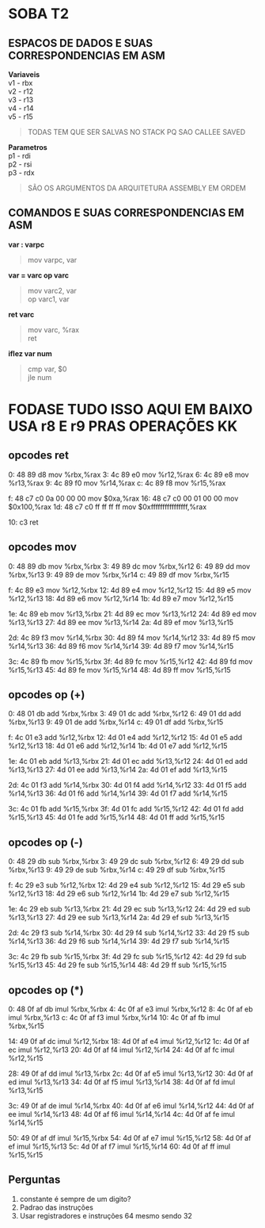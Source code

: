 # SOBA T2
## ESPACOS DE DADOS E SUAS CORRESPONDENCIAS EM ASM

**Variaveis** <br />
v1 - rbx <br />
v2 - r12 <br />
v3 - r13 <br />
v4 - r14 <br />
v5 - r15 <br />
> TODAS TEM QUE SER SALVAS NO STACK PQ SAO CALLEE SAVED

**Parametros** <br />
p1 - rdi <br />
p2 - rsi <br />
p3 - rdx <br />
> SÃO OS ARGUMENTOS DA ARQUITETURA ASSEMBLY EM ORDEM

## COMANDOS E SUAS CORRESPONDENCIAS EM ASM
**var : varpc**
> mov varpc, var

**var = varc op varc**
> mov varc2, var <br />
> op varc1, var

**ret varc**
> mov varc, %rax <br />
> ret

**iflez var num**
> cmp var, $0 <br />
> jle num


# FODASE TUDO ISSO AQUI EM BAIXO USA r8 E r9 PRAS OPERAÇÕES KK
## opcodes ret
   0:   48 89 d8                mov    %rbx,%rax
   3:   4c 89 e0                mov    %r12,%rax
   6:   4c 89 e8                mov    %r13,%rax
   9:   4c 89 f0                mov    %r14,%rax
   c:   4c 89 f8                mov    %r15,%rax

   f:   48 c7 c0 0a 00 00 00    mov    $0xa,%rax
  16:   48 c7 c0 00 01 00 00    mov    $0x100,%rax
  1d:   48 c7 c0 ff ff ff ff    mov    $0xffffffffffffffff,%rax

  10:   c3                      ret

## opcodes mov
   0:   48 89 db                mov    %rbx,%rbx
   3:   49 89 dc                mov    %rbx,%r12
   6:   49 89 dd                mov    %rbx,%r13
   9:   49 89 de                mov    %rbx,%r14
   c:   49 89 df                mov    %rbx,%r15

   f:   4c 89 e3                mov    %r12,%rbx
  12:   4d 89 e4                mov    %r12,%r12
  15:   4d 89 e5                mov    %r12,%r13
  18:   4d 89 e6                mov    %r12,%r14
  1b:   4d 89 e7                mov    %r12,%r15

  1e:   4c 89 eb                mov    %r13,%rbx
  21:   4d 89 ec                mov    %r13,%r12
  24:   4d 89 ed                mov    %r13,%r13
  27:   4d 89 ee                mov    %r13,%r14
  2a:   4d 89 ef                mov    %r13,%r15

  2d:   4c 89 f3                mov    %r14,%rbx
  30:   4d 89 f4                mov    %r14,%r12
  33:   4d 89 f5                mov    %r14,%r13
  36:   4d 89 f6                mov    %r14,%r14
  39:   4d 89 f7                mov    %r14,%r15

  3c:   4c 89 fb                mov    %r15,%rbx
  3f:   4d 89 fc                mov    %r15,%r12
  42:   4d 89 fd                mov    %r15,%r13
  45:   4d 89 fe                mov    %r15,%r14
  48:   4d 89 ff                mov    %r15,%r15

## opcodes op (+)
   0:   48 01 db                add    %rbx,%rbx
   3:   49 01 dc                add    %rbx,%r12
   6:   49 01 dd                add    %rbx,%r13
   9:   49 01 de                add    %rbx,%r14
   c:   49 01 df                add    %rbx,%r15

   f:   4c 01 e3                add    %r12,%rbx
  12:   4d 01 e4                add    %r12,%r12
  15:   4d 01 e5                add    %r12,%r13
  18:   4d 01 e6                add    %r12,%r14
  1b:   4d 01 e7                add    %r12,%r15

  1e:   4c 01 eb                add    %r13,%rbx
  21:   4d 01 ec                add    %r13,%r12
  24:   4d 01 ed                add    %r13,%r13
  27:   4d 01 ee                add    %r13,%r14
  2a:   4d 01 ef                add    %r13,%r15

  2d:   4c 01 f3                add    %r14,%rbx
  30:   4d 01 f4                add    %r14,%r12
  33:   4d 01 f5                add    %r14,%r13
  36:   4d 01 f6                add    %r14,%r14
  39:   4d 01 f7                add    %r14,%r15

  3c:   4c 01 fb                add    %r15,%rbx
  3f:   4d 01 fc                add    %r15,%r12
  42:   4d 01 fd                add    %r15,%r13
  45:   4d 01 fe                add    %r15,%r14
  48:   4d 01 ff                add    %r15,%r15

## opcodes op (-)
   0:   48 29 db                sub    %rbx,%rbx
   3:   49 29 dc                sub    %rbx,%r12
   6:   49 29 dd                sub    %rbx,%r13
   9:   49 29 de                sub    %rbx,%r14
   c:   49 29 df                sub    %rbx,%r15

   f:   4c 29 e3                sub    %r12,%rbx
  12:   4d 29 e4                sub    %r12,%r12
  15:   4d 29 e5                sub    %r12,%r13
  18:   4d 29 e6                sub    %r12,%r14
  1b:   4d 29 e7                sub    %r12,%r15

  1e:   4c 29 eb                sub    %r13,%rbx
  21:   4d 29 ec                sub    %r13,%r12
  24:   4d 29 ed                sub    %r13,%r13
  27:   4d 29 ee                sub    %r13,%r14
  2a:   4d 29 ef                sub    %r13,%r15

  2d:   4c 29 f3                sub    %r14,%rbx
  30:   4d 29 f4                sub    %r14,%r12
  33:   4d 29 f5                sub    %r14,%r13
  36:   4d 29 f6                sub    %r14,%r14
  39:   4d 29 f7                sub    %r14,%r15

  3c:   4c 29 fb                sub    %r15,%rbx
  3f:   4d 29 fc                sub    %r15,%r12
  42:   4d 29 fd                sub    %r15,%r13
  45:   4d 29 fe                sub    %r15,%r14
  48:   4d 29 ff                sub    %r15,%r15

  ## opcodes op (*)
   0:   48 0f af db             imul   %rbx,%rbx
   4:   4c 0f af e3             imul   %rbx,%r12
   8:   4c 0f af eb             imul   %rbx,%r13
   c:   4c 0f af f3             imul   %rbx,%r14
  10:   4c 0f af fb             imul   %rbx,%r15

  14:   49 0f af dc             imul   %r12,%rbx
  18:   4d 0f af e4             imul   %r12,%r12
  1c:   4d 0f af ec             imul   %r12,%r13
  20:   4d 0f af f4             imul   %r12,%r14
  24:   4d 0f af fc             imul   %r12,%r15

  28:   49 0f af dd             imul   %r13,%rbx
  2c:   4d 0f af e5             imul   %r13,%r12
  30:   4d 0f af ed             imul   %r13,%r13
  34:   4d 0f af f5             imul   %r13,%r14
  38:   4d 0f af fd             imul   %r13,%r15

  3c:   49 0f af de             imul   %r14,%rbx
  40:   4d 0f af e6             imul   %r14,%r12
  44:   4d 0f af ee             imul   %r14,%r13
  48:   4d 0f af f6             imul   %r14,%r14
  4c:   4d 0f af fe             imul   %r14,%r15

  50:   49 0f af df             imul   %r15,%rbx
  54:   4d 0f af e7             imul   %r15,%r12
  58:   4d 0f af ef             imul   %r15,%r13
  5c:   4d 0f af f7             imul   %r15,%r14
  60:   4d 0f af ff             imul   %r15,%r15


## Perguntas
1. constante é sempre de um digito?
2. Padrao das instruções
3. Usar registradores e instruções 64 mesmo sendo 32